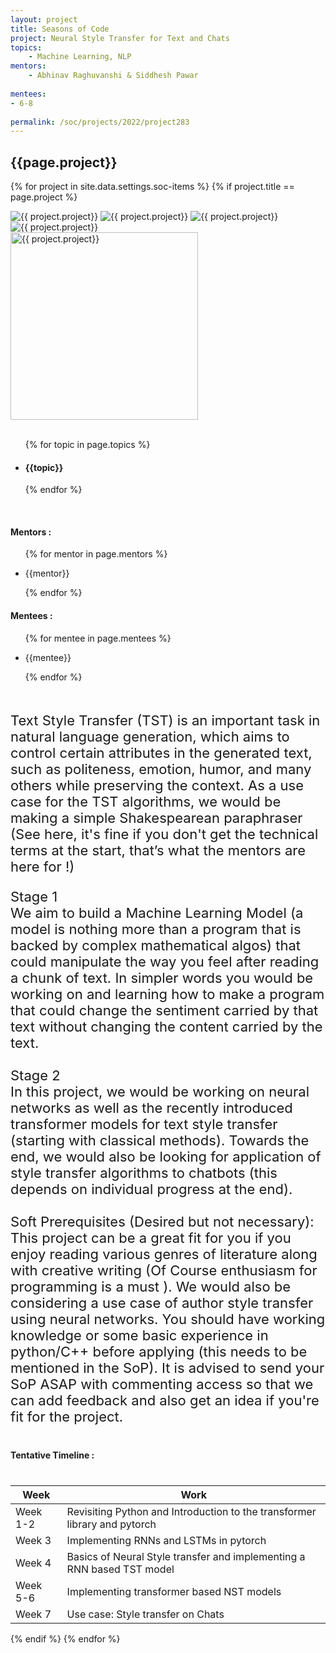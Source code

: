 ```yaml
---
layout: project
title: Seasons of Code
project: Neural Style Transfer for Text and Chats
topics:
    - Machine Learning, NLP 
mentors:
    - Abhinav Raghuvanshi & Siddhesh Pawar
    
mentees:
- 6-8
    
permalink: /soc/projects/2022/project283
---
```


<h2 class="display1 m-3 p-3 text-center project-title">{{page.project}}</h2>

{% for project in site.data.settings.soc-items %}
{% if project.title == page.project %}

<div class ="img-soc d-block"> 
    <img src="{{ site.baseurl }}/{{ project.image }}" alt="{{ project.project}}" class="image-1">
    <img src="{{ site.baseurl }}/{{ project.image }}" alt="{{ project.project}}" class="image-2">
    <img src="{{ site.baseurl }}/{{ project.image }}" alt="{{ project.project}}" class="image-3">
    <img src="{{ site.baseurl }}/{{ project.image }}" alt="{{ project.project}}" class="image-4">
</div>
<div class = "mobile-img-soc">
  <img src="{{ site.baseurl }}/{{ project.image }}"  width = "300" height="300" alt="{{ project.project}}" class="border rounded">
  </div>
<div >
    <br>
    <ul>
        {% for topic in page.topics %}
        <li><h4 class="text-primary text-center topics">{{topic}}</h4></li>
        {% endfor %}
    </ul>
    <br>
    <h4 class="display3  ">Mentors :</h4> 
    <ul>
        {% for mentor in page.mentors %}
        <li><p class="lead">{{mentor}}</p></li>
        {% endfor %}
    </ul>
    <h4 class="display3  ">Mentees :</h4> 
    <ul>
        {% for mentee in page.mentees %}
        <li><p class="lead">{{mentee}}</p></li>
        {% endfor %}
    </ul>
</div>
<div>
    <p class="display3 project-desc" style = "font-size:22px;" >
        <br>
        Text Style Transfer (TST) is an important task in natural language generation, which aims to control certain attributes in the generated text, such as politeness, emotion, humor, and many others while preserving the context. As a use case for the TST algorithms, we would be making a simple Shakespearean paraphraser (See here, it's fine if you don't get the technical terms at the start, that’s what the mentors are here for !)</p>

<p class="display3" style = "font-size:22px;" >
Stage 1<br>
We aim to build a Machine Learning Model (a model is nothing more than a program that is backed by complex mathematical algos) that could manipulate the way you feel after reading a chunk of text. In simpler words you would be working on and learning how to make a program that could change the sentiment carried by that text without changing the content carried by the text.
<br><br>
Stage 2<br>
In this project, we would be working on neural networks as well as the recently introduced transformer models for text style transfer (starting with classical methods).
Towards the end, we would also be looking for application of style transfer algorithms to chatbots (this depends on individual progress at the end). <br>

<br>
Soft Prerequisites (Desired but not necessary):<br>
This project can be a great fit for you if you enjoy reading various genres of literature along with creative writing (Of Course enthusiasm for programming is a must ). We would also be considering a use case of author style transfer using neural networks. You should have working knowledge or some basic experience in python/C++ before applying (this needs to be mentioned in the SoP).
It is advised to send your SoP ASAP with commenting access so that we can add feedback and also get an idea if you're fit for the project.

 <br>
    </p>
</div>
<div class = "d-flex flex-wrap">
<div>
    <h4 class="display3" style="margin:40px 0px 40px 0px;">Tentative Timeline :</h4>
    <table class="table table-striped">
    <thead>
        <tr>
        <th>Week</th>
        <th>Work</th>
        </tr>
    </thead>
    <tbody>
    <tr>
      <td  >Week 1-2</td>
      <td>Revisiting Python and Introduction to the transformer library and pytorch</td>
    </tr>
    <tr>
      <td>Week 3</td>
      <td>Implementing RNNs and LSTMs in pytorch </td>
    </tr>
    <tr>
      <td>Week 4</td>
      <td>Basics of Neural Style transfer and implementing a RNN based TST model</td>
    </tr>
    <tr>
      <td>Week 5-6</td>
      <td> Implementing transformer based NST models</td>
    </tr>
    <tr>
      <td>Week 7</td>
      <td>Use case: Style transfer on Chats</td>
    </tr>
    </tbody>
    </table>
</div>
</div>
{% endif %}
{% endfor %}
 